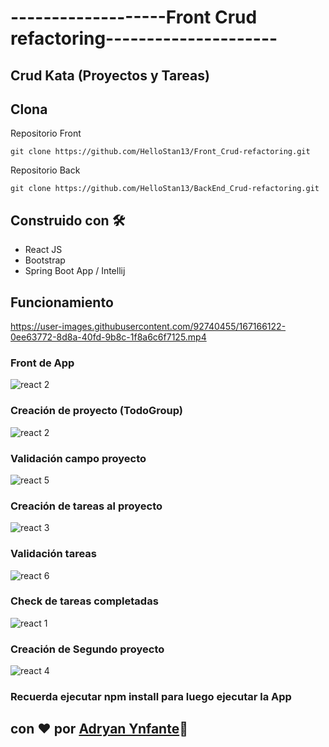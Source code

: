 # -------------------Front Crud refactoring---------------------
## Crud Kata (Proyectos y Tareas)

## Clona
Repositorio Front
```plain
git clone https://github.com/HelloStan13/Front_Crud-refactoring.git
```

Repositorio Back
```plain
git clone https://github.com/HelloStan13/BackEnd_Crud-refactoring.git
```


## Construido con 🛠️
- React JS
- Bootstrap
- Spring Boot App / Intellij

## Funcionamiento
https://user-images.githubusercontent.com/92740455/167166122-0ee63772-8d8a-40fd-9b8c-1f8a6c6f7125.mp4

### Front de App
![react 2](https://user-images.githubusercontent.com/92740455/167209379-9acf1b3e-fc28-4bf8-b49a-492109c2d3f8.jpg)

### Creación de proyecto (TodoGroup)
![react 2](https://user-images.githubusercontent.com/92740455/167170200-d2f3fba1-04e2-45b3-8016-e4606ca96ac7.jpg)

### Validación campo proyecto
![react 5](https://user-images.githubusercontent.com/92740455/167170362-08a5aee4-dfbe-4bd4-ab64-a600160e3ffb.jpg)

###  Creación de tareas al proyecto
![react 3](https://user-images.githubusercontent.com/92740455/167170247-bd503545-4173-4b2a-bb86-517314e2cd46.jpg)

### Validación tareas
![react 6](https://user-images.githubusercontent.com/92740455/167170425-9f2209d5-0ab4-442a-adcb-1ed1e5d819a7.jpg)

### Check de tareas completadas
![react 1](https://user-images.githubusercontent.com/92740455/167209162-7ad9c078-83c7-46df-83a6-baa628d98402.jpg)


### Creación de Segundo proyecto
![react 4](https://user-images.githubusercontent.com/92740455/167170297-9b678c58-643c-4c1b-ba22-495a833e38a6.jpg)

### Recuerda ejecutar npm install para luego ejecutar la App


## con ❤️ por  [Adryan Ynfante](https://github.com/HelloStan13)🍿
